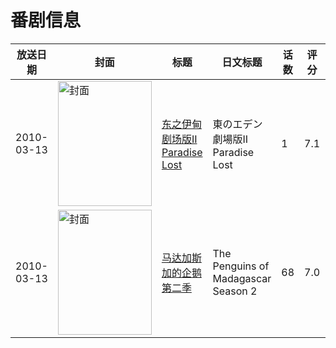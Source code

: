 # 番剧信息

|放送日期|封面|标题|日文标题|话数|评分|评分人数|
|---|---|---|---|---|---|---|
|2010-03-13|<img src="//lain.bgm.tv/pic/cover/c/39/84/3632_TJn78.jpg" alt="封面" style="width:150px;height:200px;object-fit:cover;">|[东之伊甸 剧场版II Paradise Lost](https://bangumi.tv/subject/3632)|東のエデン 劇場版II Paradise Lost|1|7.1|1763人评分|
|2010-03-13|<img src="//lain.bgm.tv/pic/cover/c/ee/d0/439841_ybb2q.jpg" alt="封面" style="width:150px;height:200px;object-fit:cover;">|[马达加斯加的企鹅 第二季](https://bangumi.tv/subject/439841)|The Penguins of Madagascar Season 2|68|7.0|24人评分|
